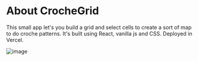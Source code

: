 # About CrocheGrid

This small app let's you build a grid and select cells to create a sort of map to do croche patterns.
It's built using React, vanilla js and CSS. Deployed in Vercel. 

![image](https://github.com/user-attachments/assets/141ce579-7340-4c69-9aae-25dbf3421aa4)
